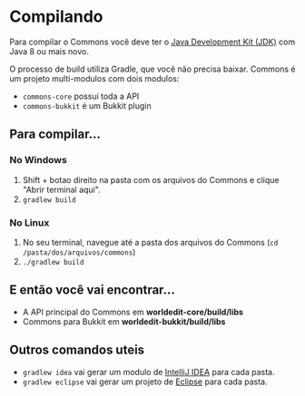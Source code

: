 Compilando
=========

Para compilar o Commons você deve ter o [Java Development Kit (JDK)](http://www.oracle.com/technetwork/java/javase/downloads/index-jsp-138363.html) com Java 8 ou mais novo.

O processo de build utiliza Gradle, que você não precisa baixar. Commons é um projeto multi-modulos com dois modulos:

* `commons-core` possui toda a API 
* `commons-bukkit` é um Bukkit plugin

## Para compilar...

### No Windows

1. Shift + botao direito na pasta com os arquivos do Commons e clique "Abrir terminal aqui".
2. `gradlew build`

### No Linux

1. No seu terminal, navegue até a pasta dos arquivos do Commons (`cd /pasta/dos/arquivos/commons`)
2. `./gradlew build`

## E então você vai encontrar...

* A API principal do Commons em **worldedit-core/build/libs**
* Commons para Bukkit em **worldedit-bukkit/build/libs**

## Outros comandos uteis

* `gradlew idea` vai gerar um modulo de [IntelliJ IDEA](http://www.jetbrains.com/idea/) para cada pasta.
* `gradlew eclipse` vai gerar um projeto de [Eclipse](https://www.eclipse.org/downloads/) para cada pasta.
